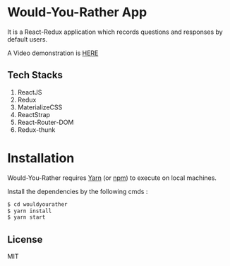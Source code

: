 # Would-You-Rather App
It is a React-Redux application which records questions and responses by default users. 

A Video demonstration is [HERE](https://youtu.be/cRJgxwL-Kvk)

## Tech Stacks
1. ReactJS
2. Redux
3. MaterializeCSS
4. ReactStrap
5. React-Router-DOM
6. Redux-thunk

# Installation

Would-You-Rather requires [Yarn](https://yarnpkg.com/en/) (or [npm](https://npmjs.com/)) to execute on local machines.

Install the dependencies by the following cmds :
```sh
$ cd wouldyourather
$ yarn install
$ yarn start
```
License
----
MIT
